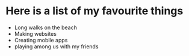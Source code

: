 # Here is a list of my favourite things
- Long walks on the beach
- Making websites
- Creating mobile apps
- playing among us with my friends

